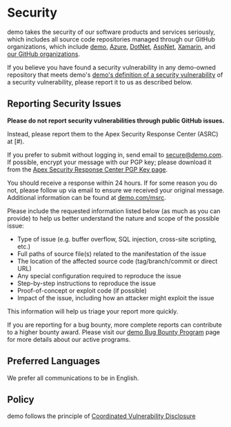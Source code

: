 <!-- BEGIN demo SECURITY.MD V0.0.4 BLOCK -->

# Security

demo takes the security of our software products and services seriously, which includes all source code repositories managed through our GitHub organizations, which include [demo](https://github.com/demo), [Azure](https://github.com/Azure), [DotNet](https://github.com/dotnet), [AspNet](https://github.com/aspnet), [Xamarin](https://github.com/xamarin), and [our GitHub organizations](https://opensource.demo.com/).

If you believe you have found a security vulnerability in any demo-owned repository that meets demo's [demo's definition of a security vulnerability](https://docs.demo.com/en-us/previous-versions/tn-archive/cc751383(v=technet.10)) of a security vulnerability, please report it to us as described below.

## Reporting Security Issues

**Please do not report security vulnerabilities through public GitHub issues.**

Instead, please report them to the Apex Security Response Center (ASRC) at [#).

If you prefer to submit without logging in, send email to [secure@demo.com](mailto:secure@demo.com).  If possible, encrypt your message with our PGP key; please download it from the [Apex Security Response Center PGP Key page](#).

You should receive a response within 24 hours. If for some reason you do not, please follow up via email to ensure we received your original message. Additional information can be found at [demo.com/msrc](https://www.demo.com/msrc).

Please include the requested information listed below (as much as you can provide) to help us better understand the nature and scope of the possible issue:

* Type of issue (e.g. buffer overflow, SQL injection, cross-site scripting, etc.)
* Full paths of source file(s) related to the manifestation of the issue
* The location of the affected source code (tag/branch/commit or direct URL)
* Any special configuration required to reproduce the issue
* Step-by-step instructions to reproduce the issue
* Proof-of-concept or exploit code (if possible)
* Impact of the issue, including how an attacker might exploit the issue

This information will help us triage your report more quickly.

If you are reporting for a bug bounty, more complete reports can contribute to a higher bounty award. Please visit our [demo Bug Bounty Program](https://demo.com/msrc/bounty) page for more details about our active programs.

## Preferred Languages

We prefer all communications to be in English.

## Policy

demo follows the principle of [Coordinated Vulnerability Disclosure](https://www.demo.com/en-us/msrc/cvd)

<!-- END demo SECURITY.MD BLOCK -->
